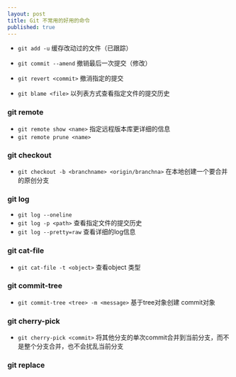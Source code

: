 ```yaml
---
layout: post
title: Git 不常用的好用的命令
published: true
---
```



- `git add -u` 缓存改动过的文件（已跟踪）

-  `git commit --amend` 撤销最后一次提交（修改）

-  `git revert <commit>` 撤消指定的提交
-   `git blame <file>` 以列表方式查看指定文件的提交历史

### git remote
- `git remote show <name>` 指定远程版本库更详细的信息
- `git remote prune <name>`

### git checkout
- `git checkout -b <branchname> <origin/branchna>` 在本地创建一个要合并的原创分支

### git log
- `git log --oneline`
- `git log -p <path>` 查看指定文件的提交历史
- `git log --pretty=raw`  查看详细的log信息

### git cat-file
- `git cat-file -t <object>`  查看object 类型

### git commit-tree
- `git commit-tree <tree> -m <message>`  基于tree对象创建 commit对象

### git cherry-pick
- `git cherry-pick <commit>` 将其他分支的单次commit合并到当前分支，而不是整个分支合并，也不会扰乱当前分支

### git replace
